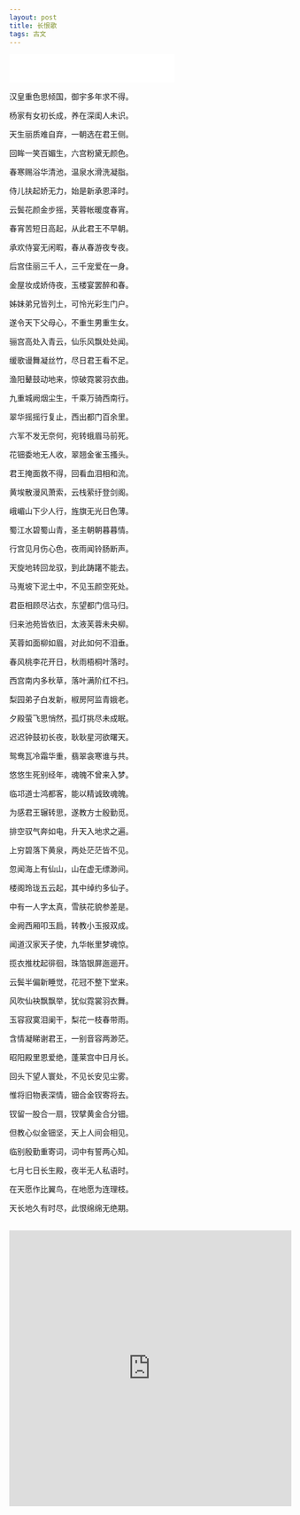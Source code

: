 ```yaml
---
layout: post
title: 长恨歌
tags: 古文
---
```


<iframe frameborder="no" border="0" marginwidth="0" marginheight="0" width="298" height="52" src="//music.163.com/outchain/player?type=2&id=548192454&auto=1&height=32"></iframe>

<!-- more -->


汉皇重色思倾国，御宇多年求不得。

杨家有女初长成，养在深闺人未识。

天生丽质难自弃，一朝选在君王侧。

回眸一笑百媚生，六宫粉黛无颜色。

春寒赐浴华清池，温泉水滑洗凝脂。

侍儿扶起娇无力，始是新承恩泽时。

云鬓花颜金步摇，芙蓉帐暖度春宵。

春宵苦短日高起，从此君王不早朝。

承欢侍宴无闲暇，春从春游夜专夜。

后宫佳丽三千人，三千宠爱在一身。

金屋妆成娇侍夜，玉楼宴罢醉和春。

姊妹弟兄皆列土，可怜光彩生门户。

遂令天下父母心，不重生男重生女。

骊宫高处入青云，仙乐风飘处处闻。

缓歌谩舞凝丝竹，尽日君王看不足。

渔阳鼙鼓动地来，惊破霓裳羽衣曲。

九重城阙烟尘生，千乘万骑西南行。

翠华摇摇行复止，西出都门百余里。

六军不发无奈何，宛转蛾眉马前死。

花钿委地无人收，翠翘金雀玉搔头。

君王掩面救不得，回看血泪相和流。

黄埃散漫风萧索，云栈萦纡登剑阁。

峨嵋山下少人行，旌旗无光日色薄。

蜀江水碧蜀山青，圣主朝朝暮暮情。

行宫见月伤心色，夜雨闻铃肠断声。

天旋地转回龙驭，到此踌躇不能去。

马嵬坡下泥土中，不见玉颜空死处。

君臣相顾尽沾衣，东望都门信马归。

归来池苑皆依旧，太液芙蓉未央柳。

芙蓉如面柳如眉，对此如何不泪垂。

春风桃李花开日，秋雨梧桐叶落时。

西宫南内多秋草，落叶满阶红不扫。

梨园弟子白发新，椒房阿监青娥老。

夕殿萤飞思悄然，孤灯挑尽未成眠。

迟迟钟鼓初长夜，耿耿星河欲曙天。

鸳鸯瓦冷霜华重，翡翠衾寒谁与共。

悠悠生死别经年，魂魄不曾来入梦。

临邛道士鸿都客，能以精诚致魂魄。

为感君王辗转思，遂教方士殷勤觅。

排空驭气奔如电，升天入地求之遍。

上穷碧落下黄泉，两处茫茫皆不见。

忽闻海上有仙山，山在虚无缥渺间。

楼阁玲珑五云起，其中绰约多仙子。

中有一人字太真，雪肤花貌参差是。

金阙西厢叩玉扃，转教小玉报双成。

闻道汉家天子使，九华帐里梦魂惊。

揽衣推枕起徘徊，珠箔银屏迤逦开。

云鬓半偏新睡觉，花冠不整下堂来。

风吹仙袂飘飘举，犹似霓裳羽衣舞。

玉容寂寞泪阑干，梨花一枝春带雨。

含情凝睇谢君王，一别音容两渺茫。

昭阳殿里恩爱绝，蓬莱宫中日月长。

回头下望人寰处，不见长安见尘雾。

惟将旧物表深情，钿合金钗寄将去。

钗留一股合一扇，钗擘黄金合分钿。

但教心似金钿坚，天上人间会相见。

临别殷勤重寄词，词中有誓两心知。

七月七日长生殿，夜半无人私语时。

在天愿作比翼鸟，在地愿为连理枝。

天长地久有时尽，此恨绵绵无绝期。

<br/>
<iframe height="498" width="510" src="https://player.youku.com/embed/XMzM3NDMxOTE0NA==" frameborder="0" allowfullscreen="">
</iframe>
